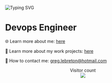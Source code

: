 
<!--
**GregLebreton/GregLebreton** is a ✨ _special_ ✨ repository because its `README.md` (this file) appears on your GitHub profile.

Here are some ideas to get you started:

- 🔭 I’m currently working on ...
- 👯 I’m looking to collaborate on ...
- 💬 Ask me about ...
-
- ⚡ Fun fact: ...
-->

![Typing SVG](https://readme-typing-svg.demolab.com?font=Anton&pause=1000&size=40&random=false&width=435&height=70&lines=Profile)

# Devops Engineer

🌐 Learn more about me: [here](https://gregandev.fr)

💼 Learn more about my work projects: [here](https://git.legaragenumerique.fr/GARAGENUM)

📧 How to contact me: greg.lebreton@hotmail.com

<p align="center"> 
  Visitor count<br>
  <img src="https://profile-counter.glitch.me/GregLebreton/count.svg" />
</p>
